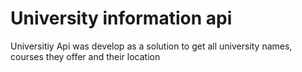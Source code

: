 <h1>University information api</h1>
<p>
    Universitiy Api was develop as a solution to get all university names, courses they offer and their location
</p>